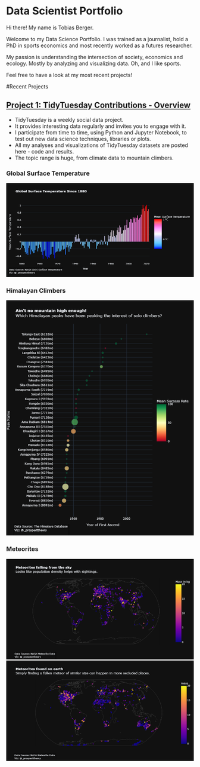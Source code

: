# Data Scientist Portfolio
Hi there! My name is Tobias Berger.

Welcome to my Data Science Portfolio. I was trained as a journalist, hold a PhD in sports economics and most recently worked as a futures researcher.

My passion is understanding the intersection of society, economics and ecology. Mostly by analyzing and visualizing data. Oh, and I like sports.

Feel free to have a look at my most recent projects!

#Recent Projects

## [Project 1: TidyTuesday Contributions - Overview](https://github.com/TobiasBergerData/TidyTuesday_Python)
* TidyTuesday is a weekly social data project.
* It provides interesting data regularly and invites you to engage with it.
* I participate from time to time, using Python and Jupyter Notebook, to test out new data science techniques, libraries or plots.
* All my analyses and visualizations of TidyTuesday datasets are posted here - code and results.
* The topic range is huge, from climate data to mountain climbers.

### Global Surface Temperature
![Plot_Surface](https://github.com/TobiasBergerData/Tobias_Portfolio/blob/main/images/TidyTuesday_2023_Week%2028_Global_Surface_Temperatures.png)

### Himalayan Climbers
![Plot_Himalaya](https://github.com/TobiasBergerData/Tobias_Portfolio/blob/main/images/TidyTuesday_2020_Week%2039_Himalaya%20Climbers.png)

### Meteorites
![Plot_Meteorites1](https://github.com/TobiasBergerData/TidyTuesday_Python/blob/main/Meteors/TidyTuesday_2019_Week%2024_Meteorite%20Impacts_1.png)
![Plot_Meteorites1](https://github.com/TobiasBergerData/TidyTuesday_Python/blob/main/Meteors/TidyTuesday_2019_Week%2024_Meteorite%20Impacts_2.png)







